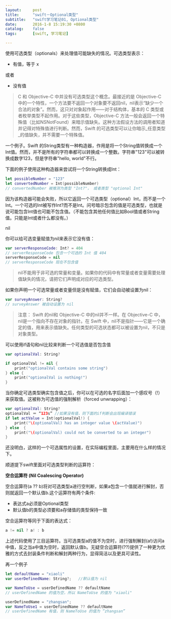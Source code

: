 ```yaml
---
layout:     post
title:      "swift－Optional类型"
subtitle:   "swift学习笔记01, Optional类型"
date:       2016-1-8 15:19:30 +0800
catalog:    false
tags:       [swift, 学习笔记]

---
```

使用可选类型（optionals）来处理值可能缺失的情况。可选类型表示：

* 有值，等于 x

或者

* 没有值

> C 和 Objective-C 中并没有可选类型这个概念。最接近的是 Objective-C 中的一个特性，一个方法要不返回一个对象要不返回nil，nil表示“缺少一个合法的对象”。然而，这只对对象起作用——对于结构体，基本的 C 类型或者枚举类型不起作用。对于这些类型，Objective-C 方法一般会返回一个特殊值（比如NSNotFound）来暗示值缺失。这种方法假设方法的调用者知道并记得对特殊值进行判断。然而，Swift 的可选类型可以让你暗示_任意类型_的值缺失，并不需要一个特殊值。

一个例子。Swift 的String类型有一种构造器，作用是将一个String值转换成一个Int值。然而，并不是所有的字符串都可以转换成一个整数。字符串"123"可以被转换成数字123，但是字符串"hello, world"不行。

下面的例子使用这种构造器来尝试将一个String转换成Int：

```swift
let possibleNumber = "123"
let convertedNumber = Int(possibleNumber)
// convertedNumber 被推测为类型 "Int?"， 或者类型 "optional Int"
```

因为该构造器可能会失败，所以它返回一个可选类型（optional）Int，而不是一个Int。一个可选的Int被写作Int?而不是Int。问号暗示包含的值是可选类型，也就是说可能包含Int值也可能不包含值。（不能包含其他任何值比如Bool值或者String值。只能是Int或者什么都没有。）

nil

你可以给可选变量赋值为nil来表示它没有值：

```swift
var serverResponseCode: Int? = 404
// serverResponseCode 包含一个可选的 Int 值 404
serverResponseCode = nil
// serverResponseCode 现在不包含值
```

> nil不能用于非可选的常量和变量。如果你的代码中有常量或者变量需要处理值缺失的情况，请把它们声明成对应的可选类型。

如果你声明一个可选常量或者变量但是没有赋值，它们会自动被设置为nil：

```swift
var surveyAnswer: String?
// surveyAnswer 被自动设置为 nil
```

> 注意：
Swift 的nil和 Objective-C 中的nil并不一样。在 Objective-C 中，nil是一个指向不存在对象的指针。在 Swift 中，nil不是指针——它是一个确定的值，用来表示值缺失。任何类型的可选状态都可以被设置为nil，不只是对象类型。

可以使用if语句和nil比较来判断一个可选值是否包含值

```swift
var optionalVal: String?

if optionalVal != nil {
    print("optionalVal contains some string")
} else {
    print("optionalVal is nothing!")
}
```

当你确定可选类型确实包含值之后，你可以在可选的名字后面加一个感叹号（!）来获取值。这被称为可选值的强制解析（forced unwrapping）：

```swift
var optionalVal: String?
optionalVal ＝ “123s” //如果没有值，则下面的if判断会出现编译错误
if let actValue = Int(optionalVal!) {
    print("\(optionalVal) has an integer value \(actValue)")
} else  {
    print("\(optionalVal) could not be converted to an integer")
}
```

还没明白，这样的一个可选属性的设置，在实际编程里面，主要用在什么样的情况下。

顺道提下swift里面对可选类型判断的运算符：

**空合运算符 (Nil Coalescing Operator)**

空合运算符(a ?? b)将对可选类型a进行空判断，如果a包含一个值就进行解封，否则就返回一个默认值b.这个运算符有两个条件:

* 表达式a必须是Optional类型
* 默认值b的类型必须要和a存储值的类型保持一致

空合运算符等同于下面的表达式：

```swift
a != nil ? a! : b
```

上述代码使用了三目运算符。当可选类型a的值不为空时，进行强制解封(a!)访问a中值，反之当a中值为空时，返回默认值b。无疑空合运算符(??)提供了一种更为优雅的方式去封装条件判断和解封两种行为，显得简洁以及更具可读性。

再一个例子

```swift
let defaultName = "xiaoli"
var userDefinedName: String?;   //默认值为 nil

var NameToUse = userDefinedName ?? defaultName
// userDefinedName 的值为空，所以 NameToUse 的值为 "xiaoli"

userDefinedName = "zhangsan";
var NameToUse1 = userDefinedName ?? defaultName
// userDefinedName 有值，则 NameToUse 的值为 ”zhangsan”
```
